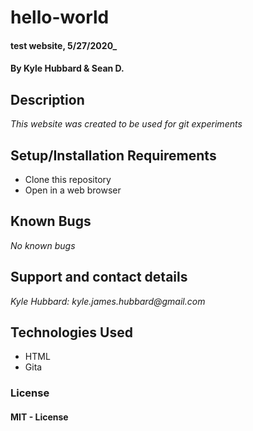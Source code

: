 # hello-world

#### test website, 5/27/2020_

#### By Kyle Hubbard & Sean D.

## Description

_This website was created to be used for git experiments_

## Setup/Installation Requirements

* Clone this repository
* Open in a web browser

## Known Bugs

_No known bugs_

## Support and contact details

_Kyle Hubbard: kyle.james.hubbard@gmail.com_

## Technologies Used

* HTML
* Gita


### License

#### MIT - License